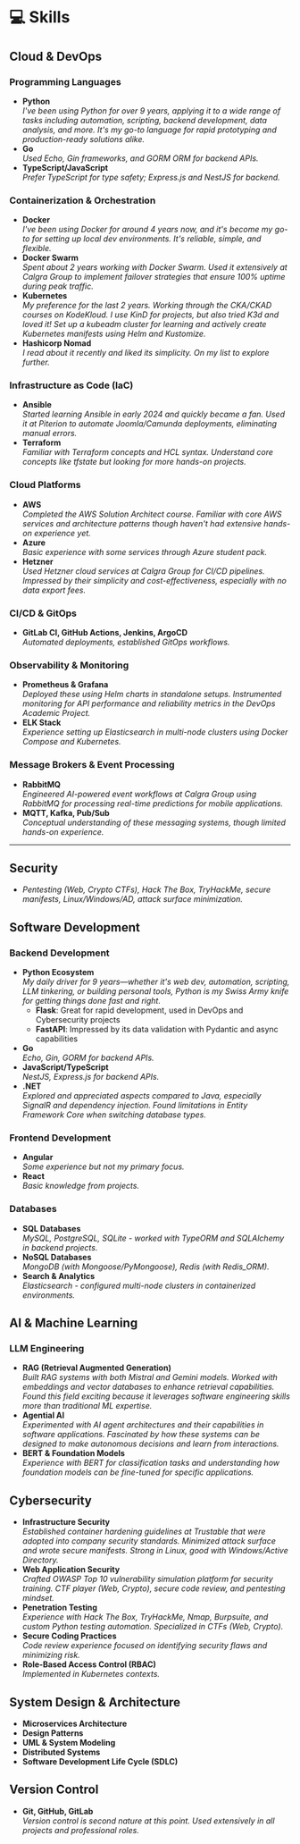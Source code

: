 # 💻 Skills

## Cloud & DevOps

### Programming Languages
- **Python**  
  *I've been using Python for over 9 years, applying it to a wide range of tasks including automation, scripting, backend development, data analysis, and more. It's my go-to language for rapid prototyping and production-ready solutions alike.*
- **Go**  
  *Used Echo, Gin frameworks, and GORM ORM for backend APIs.*
- **TypeScript/JavaScript**  
  *Prefer TypeScript for type safety; Express.js and NestJS for backend.*

### Containerization & Orchestration
- **Docker**  
  *I've been using Docker for around 4 years now, and it's become my go-to for setting up local dev environments. It's reliable, simple, and flexible.*
- **Docker Swarm**  
  *Spent about 2 years working with Docker Swarm. Used it extensively at Calgra Group to implement failover strategies that ensure 100% uptime during peak traffic.*
- **Kubernetes**  
  *My preference for the last 2 years. Working through the CKA/CKAD courses on KodeKloud. I use KinD for projects, but also tried K3d and loved it! Set up a kubeadm cluster for learning and actively create Kubernetes manifests using Helm and Kustomize.*
- **Hashicorp Nomad**  
  *I read about it recently and liked its simplicity. On my list to explore further.*

### Infrastructure as Code (IaC)
- **Ansible**  
  *Started learning Ansible in early 2024 and quickly became a fan. Used it at Piterion to automate Joomla/Camunda deployments, eliminating manual errors.*
- **Terraform**  
  *Familiar with Terraform concepts and HCL syntax. Understand core concepts like tfstate but looking for more hands-on projects.*

### Cloud Platforms
- **AWS**  
  *Completed the AWS Solution Architect course. Familiar with core AWS services and architecture patterns though haven't had extensive hands-on experience yet.*
- **Azure**  
  *Basic experience with some services through Azure student pack.*
- **Hetzner**  
  *Used Hetzner cloud services at Calgra Group for CI/CD pipelines. Impressed by their simplicity and cost-effectiveness, especially with no data export fees.*

### CI/CD & GitOps
- **GitLab CI, GitHub Actions, Jenkins, ArgoCD**  
  *Automated deployments, established GitOps workflows.*

### Observability & Monitoring
- **Prometheus & Grafana**  
  *Deployed these using Helm charts in standalone setups. Instrumented monitoring for API performance and reliability metrics in the DevOps Academic Project.*
- **ELK Stack**  
  *Experience setting up Elasticsearch in multi-node clusters using Docker Compose and Kubernetes.*

### Message Brokers & Event Processing
- **RabbitMQ**  
  *Engineered AI-powered event workflows at Calgra Group using RabbitMQ for processing real-time predictions for mobile applications.*
- **MQTT, Kafka, Pub/Sub**  
  *Conceptual understanding of these messaging systems, though limited hands-on experience.*

---

## Security
- *Pentesting (Web, Crypto CTFs), Hack The Box, TryHackMe, secure manifests, Linux/Windows/AD, attack surface minimization.*

## Software Development

### Backend Development
- **Python Ecosystem**  
  *My daily driver for 9 years—whether it's web dev, automation, scripting, LLM tinkering, or building personal tools, Python is my Swiss Army knife for getting things done fast and right.*
  - **Flask**: Great for rapid development, used in DevOps and Cybersecurity projects
  - **FastAPI**: Impressed by its data validation with Pydantic and async capabilities
- **Go**  
  *Echo, Gin, GORM for backend APIs.*
- **JavaScript/TypeScript**  
  *NestJS, Express.js for backend APIs.*
- **.NET**  
  *Explored and appreciated aspects compared to Java, especially SignalR and dependency injection. Found limitations in Entity Framework Core when switching database types.*

### Frontend Development
- **Angular**  
  *Some experience but not my primary focus.*
- **React**  
  *Basic knowledge from projects.*

### Databases
- **SQL Databases**  
  *MySQL, PostgreSQL, SQLite - worked with TypeORM and SQLAlchemy in backend projects.*
- **NoSQL Databases**  
  *MongoDB (with Mongoose/PyMongoose), Redis (with Redis_ORM).*
- **Search & Analytics**  
  *Elasticsearch - configured multi-node clusters in containerized environments.*

## AI & Machine Learning

### LLM Engineering
- **RAG (Retrieval Augmented Generation)**  
  *Built RAG systems with both Mistral and Gemini models. Worked with embeddings and vector databases to enhance retrieval capabilities. Found this field exciting because it leverages software engineering skills more than traditional ML expertise.*
- **Agential AI**  
  *Experimented with AI agent architectures and their capabilities in software applications. Fascinated by how these systems can be designed to make autonomous decisions and learn from interactions.*
- **BERT & Foundation Models**  
  *Experience with BERT for classification tasks and understanding how foundation models can be fine-tuned for specific applications.*

## Cybersecurity
- **Infrastructure Security**  
  *Established container hardening guidelines at Trustable that were adopted into company security standards. Minimized attack surface and wrote secure manifests. Strong in Linux, good with Windows/Active Directory.*
- **Web Application Security**  
  *Crafted OWASP Top 10 vulnerability simulation platform for security training. CTF player (Web, Crypto), secure code review, and pentesting mindset.*
- **Penetration Testing**  
  *Experience with Hack The Box, TryHackMe, Nmap, Burpsuite, and custom Python testing automation. Specialized in CTFs (Web, Crypto).* 
- **Secure Coding Practices**  
  *Code review experience focused on identifying security flaws and minimizing risk.*
- **Role-Based Access Control (RBAC)**  
  *Implemented in Kubernetes contexts.*

## System Design & Architecture
- **Microservices Architecture**
- **Design Patterns**
- **UML & System Modeling**
- **Distributed Systems**
- **Software Development Life Cycle (SDLC)**

## Version Control
- **Git, GitHub, GitLab**  
  *Version control is second nature at this point. Used extensively in all projects and professional roles.*
